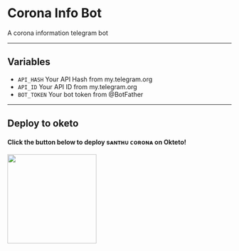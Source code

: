 # Corona Info Bot
A corona information telegram bot

---

## Variables

- `API_HASH` Your API Hash from my.telegram.org
- `API_ID` Your API ID from my.telegram.org
- `BOT_TOKEN` Your bot token from @BotFather

---
## **Deploy to oketo**

<h4>Click the button below to deploy sᴀɴᴛʜᴜ ᴄᴏʀᴏɴᴀ on Okteto!</h4>
<a href="https://cloud.okteto.com/deploy?repository=https://github.com/Santhuvcrepos/CoronaBot/tree/patch-1"><img src="https://img.shields.io/badge/Deploy%20To%20Okteto-informational?style=for-the-badge&logo=Okteto" width="200""/></a>
